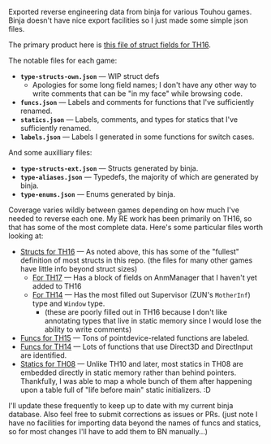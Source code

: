 Exported reverse engineering data from binja for various Touhou games.  Binja doesn't have nice export facilities so I just made some simple json files.

The primary product here is [this file of struct fields for TH16](data/th16.v1.00a/type-structs-own.json).

The notable files for each game:

* **`type-structs-own.json`** — WIP struct defs
  + Apologies for some long field names; I don't have any other way to write comments that can be "in my face" while browsing code.
* **`funcs.json`** — Labels and comments for functions that I've sufficiently renamed.
* **`statics.json`** — Labels, comments, and types for statics that I've sufficiently renamed.
* **`labels.json`** — Labels I generated in some functions for switch cases.

And some auxilliary files:

* **`type-structs-ext.json`** — Structs generated by binja.
* **`type-aliases.json`** — Typedefs, the majority of which are generated by binja.
* **`type-enums.json`** — Enums generated by binja.

Coverage varies wildly between games depending on how much I've needed to reverse each one.  My RE work has been primarily on TH16, so that has some of the most complete data.  Here's some particular files worth looking at:

* [Structs for TH16](data/th16.v1.00a/type-structs-own.json) — As noted above, this has some of the "fullest" definition of most structs in this repo. (the files for many other games have little info beyond struct sizes)
  * [For TH17](data/th17.v1.00b/type-structs-own.json) — Has a block of fields on AnmManager that I haven't yet added to TH16
  * [For TH14](data/th14.v1.00b/type-structs-own.json) — Has the most filled out Supervisor (ZUN's `MotherInf`) type and `Window` type.
    - (these are poorly filled out in TH16 because I don't like annotating types that live in static memory since I would lose the ability to write comments)
* [Funcs for TH15](data/th15.v1.00b/funcs.json) — Tons of pointdevice-related functions are labeled.
* [Funcs for TH14](data/th14.v1.00b/funcs.json) — Lots of functions that use Direct3D and DirectInput are identified.
* [Statics for TH08](data/th08.v1.00d/statics.json) — Unlike TH10 and later, most statics in TH08 are embedded directly in static memory rather than behind pointers.  Thankfully, I was able to map a whole bunch of them after happening upon a table full of "life before main" static initializers. :D

I'll update these frequently to keep up to date with my current binja database.  Also feel free to submit corrections as issues or PRs. (just note I have no facilities for importing data beyond the names of funcs and statics, so for most changes I'll have to add them to BN manually...)
